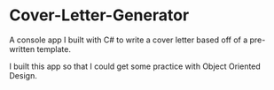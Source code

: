 # Cover-Letter-Generator
A console app I built with C# to write a cover letter based off of a pre-written template.

I built this app so that I could get some practice with Object Oriented Design.